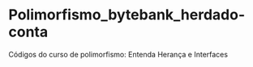 # Polimorfismo_bytebank_herdado-conta
 Códigos do curso de polimorfismo: Entenda Herança e Interfaces
